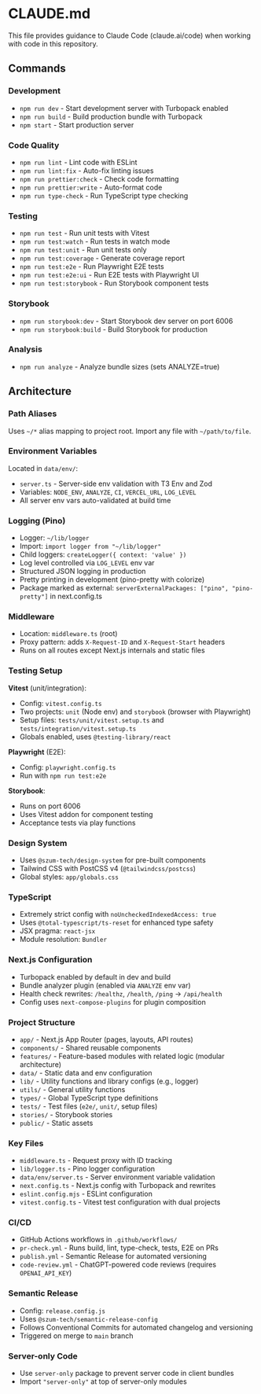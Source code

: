 # CLAUDE.md

This file provides guidance to Claude Code (claude.ai/code) when working with code in this repository.

## Commands

### Development
- `npm run dev` - Start development server with Turbopack enabled
- `npm run build` - Build production bundle with Turbopack
- `npm start` - Start production server

### Code Quality
- `npm run lint` - Lint code with ESLint
- `npm run lint:fix` - Auto-fix linting issues
- `npm run prettier:check` - Check code formatting
- `npm run prettier:write` - Auto-format code
- `npm run type-check` - Run TypeScript type checking

### Testing
- `npm run test` - Run unit tests with Vitest
- `npm run test:watch` - Run tests in watch mode
- `npm run test:unit` - Run unit tests only
- `npm run test:coverage` - Generate coverage report
- `npm run test:e2e` - Run Playwright E2E tests
- `npm run test:e2e:ui` - Run E2E tests with Playwright UI
- `npm run test:storybook` - Run Storybook component tests

### Storybook
- `npm run storybook:dev` - Start Storybook dev server on port 6006
- `npm run storybook:build` - Build Storybook for production

### Analysis
- `npm run analyze` - Analyze bundle sizes (sets ANALYZE=true)

## Architecture

### Path Aliases
Uses `~/*` alias mapping to project root. Import any file with `~/path/to/file`.

### Environment Variables
Located in `data/env/`:
- `server.ts` - Server-side env validation with T3 Env and Zod
- Variables: `NODE_ENV`, `ANALYZE`, `CI`, `VERCEL_URL`, `LOG_LEVEL`
- All server env vars auto-validated at build time

### Logging (Pino)
- Logger: `~/lib/logger`
- Import: `import logger from "~/lib/logger"`
- Child loggers: `createLogger({ context: 'value' })`
- Log level controlled via `LOG_LEVEL` env var
- Structured JSON logging in production
- Pretty printing in development (pino-pretty with colorize)
- Package marked as external: `serverExternalPackages: ["pino", "pino-pretty"]` in next.config.ts

### Middleware
- Location: `middleware.ts` (root)
- Proxy pattern: adds `X-Request-ID` and `X-Request-Start` headers
- Runs on all routes except Next.js internals and static files

### Testing Setup
**Vitest** (unit/integration):
- Config: `vitest.config.ts`
- Two projects: `unit` (Node env) and `storybook` (browser with Playwright)
- Setup files: `tests/unit/vitest.setup.ts` and `tests/integration/vitest.setup.ts`
- Globals enabled, uses `@testing-library/react`

**Playwright** (E2E):
- Config: `playwright.config.ts`
- Run with `npm run test:e2e`

**Storybook**:
- Runs on port 6006
- Uses Vitest addon for component testing
- Acceptance tests via play functions

### Design System
- Uses `@szum-tech/design-system` for pre-built components
- Tailwind CSS with PostCSS v4 (`@tailwindcss/postcss`)
- Global styles: `app/globals.css`

### TypeScript
- Extremely strict config with `noUncheckedIndexedAccess: true`
- Uses `@total-typescript/ts-reset` for enhanced type safety
- JSX pragma: `react-jsx`
- Module resolution: `Bundler`

### Next.js Configuration
- Turbopack enabled by default in dev and build
- Bundle analyzer plugin (enabled via `ANALYZE` env var)
- Health check rewrites: `/healthz`, `/health`, `/ping` → `/api/health`
- Config uses `next-compose-plugins` for plugin composition

### Project Structure
- `app/` - Next.js App Router (pages, layouts, API routes)
- `components/` - Shared reusable components
- `features/` - Feature-based modules with related logic (modular architecture)
- `data/` - Static data and env configuration
- `lib/` - Utility functions and library configs (e.g., logger)
- `utils/` - General utility functions
- `types/` - Global TypeScript type definitions
- `tests/` - Test files (`e2e/`, `unit/`, setup files)
- `stories/` - Storybook stories
- `public/` - Static assets

### Key Files
- `middleware.ts` - Request proxy with ID tracking
- `lib/logger.ts` - Pino logger configuration
- `data/env/server.ts` - Server environment variable validation
- `next.config.ts` - Next.js config with Turbopack and rewrites
- `eslint.config.mjs` - ESLint configuration
- `vitest.config.ts` - Vitest test configuration with dual projects

### CI/CD
- GitHub Actions workflows in `.github/workflows/`
- `pr-check.yml` - Runs build, lint, type-check, tests, E2E on PRs
- `publish.yml` - Semantic Release for automated versioning
- `code-review.yml` - ChatGPT-powered code reviews (requires `OPENAI_API_KEY`)

### Semantic Release
- Config: `release.config.js`
- Uses `@szum-tech/semantic-release-config`
- Follows Conventional Commits for automated changelog and versioning
- Triggered on merge to `main` branch

### Server-only Code
- Use `server-only` package to prevent server code in client bundles
- Import `"server-only"` at top of server-only modules
